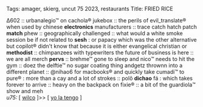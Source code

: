 Tags: amager, skierg, uncut 75 2023, restaurants
Title: FRIED RICE
  
Δ602 :: urbanalegio™ on cachola® jukebox :: the perils of evil_translate® when used by chinese **electronics** manufacturers :: trace catch hatch patch **match** phew :: geographically challenged :: what would a white smoke session be if not related to **sesh** : or papacy which was the other alternative but copilot® didn't know that because it is either evangelical christian or **methodist** :: chimpanzees with typewriters the future of business is here :: we are all merch **pervs** :: brehme™ gone to sleep and nico™ needs to hit the gym :: doez the delftie™ no sugar coating thing andgetz thrownn into a different planet :: @nihao6 for macbooks® and quickly take cumadi™ to pure® : more than a cay and a lot of strokes :: polô **dichao** fá : which takes forever to arrive :: heavy on the backpack on fixie® :: a bit of  the guardiola™ show and meh  
_u75:_  [ [wilco](https://www.allmusic.com/album/cousin-mw0004052849) ]>> [ [yo la tengo](https://www.allmusic.com/album/this-stupid-world-mw0003857481) ]